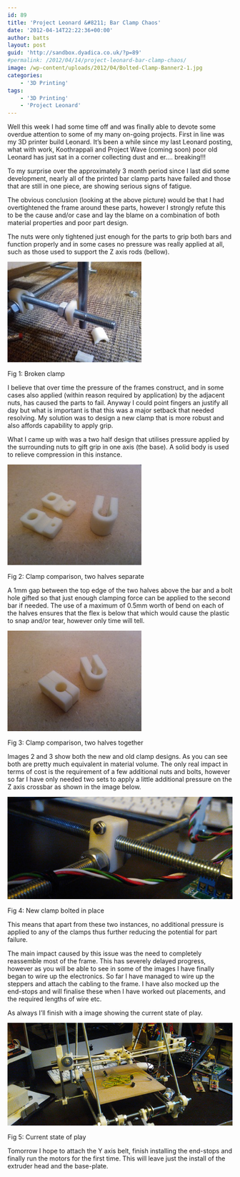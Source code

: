 ```yaml
---
id: 89
title: 'Project Leonard &#8211; Bar Clamp Chaos'
date: '2012-04-14T22:22:36+00:00'
author: batts
layout: post
guid: 'http://sandbox.dyadica.co.uk/?p=89'
#permalink: /2012/04/14/project-leonard-bar-clamp-chaos/
image: /wp-content/uploads/2012/04/Bolted-Clamp-Banner2-1.jpg
categories:
    - '3D Printing'
tags:
    - '3D Printing'
    - 'Project Leonard'
---
```


Well this week I had some time off and was finally able to devote some overdue attention to some of my many on-going projects. First in line was my 3D printer build Leonard. It’s been a while since my last Leonard posting, what with work, Koothrappali and Project Wave (coming soon) poor old Leonard has just sat in a corner collecting dust and er…. breaking!!!

To my surprise over the approximately 3 month period since I last did some development, nearly all of the printed bar clamp parts have failed and those that are still in one piece, are showing serious signs of fatigue.

The obvious conclusion (looking at the above picture) would be that I had overtightened the frame around these parts, however I strongly refute this to be the cause and/or case and lay the blame on a combination of both material properties and poor part design.

The nuts were only tightened just enough for the parts to grip both bars and function properly and in some cases no pressure was really applied at all, such as those used to support the Z axis rods (bellow).

[![](/wp-content/uploads/2012/04/Broken-Clamp-3-300x225.jpg "Broken Clamp 3")](/wp-content/uploads/2012/04/Broken-Clamp-3.jpg)

<span class="caption">Fig 1: Broken clamp</span>

I believe that over time the pressure of the frames construct, and in some cases also applied (within reason required by application) by the adjacent nuts, has caused the parts to fail. Anyway I could point fingers an justify all day but what is important is that this was a major setback that needed resolving. My solution was to design a new clamp that is more robust and also affords capability to apply grip.

What I came up with was a two half design that utilises pressure applied by the surrounding nuts to gift grip in one axis (the base). A solid body is used to relieve compression in this instance.

[![](/wp-content/uploads/2012/04/Clamp-Comparison-2-300x225.jpg "Clamp Comparison 2")](/wp-content/uploads/2012/04/Clamp-Comparison-2.jpg)

<span class="caption">Fig 2: Clamp comparison, two halves separate</span>

A 1mm gap between the top edge of the two halves above the bar and a bolt hole gifted so that just enough clamping force can be applied to the second bar if needed. The use of a maximum of 0.5mm worth of bend on each of the halves ensures that the flex is below that which would cause the plastic to snap and/or tear, however only time will tell.

[![](/wp-content/uploads/2012/04/Camp-Comparison-1-300x225.jpg "Camp Comparison 1")](/wp-content/uploads/2012/04/Camp-Comparison-1.jpg)

<span class="caption">Fig 3: Clamp comparison, two halves together</span>

Images 2 and 3 show both the new and old clamp designs. As you can see both are pretty much equivalent in material volume. The only real impact in terms of cost is the requirement of a few additional nuts and bolts, however so far I have only needed two sets to apply a little additional pressure on the Z axis crossbar as shown in the image below.

[![](/wp-content/uploads/2012/04/Bolted-Clamp-Banner.jpg "Bolted Clamp Banner")](/wp-content/uploads/2012/04/Bolted-Clamp-Banner.jpg)

<span class="caption">Fig 4: New clamp bolted in place</span>

This means that apart from these two instances, no additional pressure is applied to any of the clamps thus further reducing the potential for part failure.

The main impact caused by this issue was the need to completely reassemble most of the frame. This has severely delayed progress, however as you will be able to see in some of the images I have finally began to wire up the electronics. So far I have managed to wire up the steppers and attach the cabling to the frame. I have also mocked up the end-stops and will finalise these when I have worked out placements, and the required lengths of wire etc.

As always I’ll finish with a image showing the current state of play.

[![](/wp-content/uploads/2012/04/Current-State-Banner.jpg "Current State Banner")](/wp-content/uploads/2012/04/Current-State-Banner.jpg)

<span class="caption">Fig 5: Current state of play</span>

Tomorrow I hope to attach the Y axis belt, finish installing the end-stops and finally run the motors for the first time. This will leave just the install of the extruder head and the base-plate.